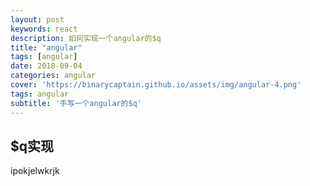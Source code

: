 ```yaml
---
layout: post
keywords: react
description: 如何实现一个angular的$q
title: "angular"
tags: [angular]
date: 2018-09-04
categories: angular
cover: 'https://binarycaptain.github.io/assets/img/angular-4.png'
tags: angular
subtitle: '手写一个angular的$q'
---
```


## $q实现

ipokjelwkrjk
